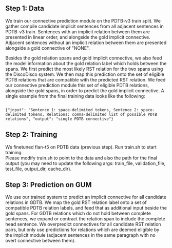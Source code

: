 ## Step 1: Data

We train our connective prediction module on the PDTB-v3 train split. We gather compile candidate implicit sentences from all adjacent sentences in PDTB-v3 train. Sentences with an implicit relation between them are presented in linear order, and alongside the gold implicit connective. Adjacent sentences without an implicit relation between them are presented alongside a gold connective of "NONE". 

Besides the gold relation spans and gold implicit connective, we also feed the model information about the gold relation label which holds between the spans. We first predict the most likely RST relation for the two spans using the DiscoDisco system. We then map this prediction onto the set of eligible PDTB relations that are compatible with the predicted RST relation. We feed our connective prediction module this set of eligible PDTB relations, alongside the gold spans, in order to predict the gold implicit connective. A single example from the final training data looks like the following:
```

{"input": "Sentence 1: space-delimited tokens, Sentence 2: space-delimited tokens, Relations: comma-delimited list of possible PDTB relations", "output": "single PDTB connective"}
```
## Step 2: Training

We finetuned flan-t5 on PDTB data (previous step). Run train.sh to start training.<br>
Please modify train.sh to point to the data and also the path for the final output (you may need to update the following args: train_file, validation_file, test_file, output_dir, cache_dir).

## Step 3: Prediction on GUM

We use our trained system to predict an implicit connective for all candidate relations in GDTB. We map the gold RST relation label onto a set of compatible PDTB relation labels, and feed that as additional input beside the gold spans. For GDTB relations which do not hold between complete sentences, we expand or contract the relation span to include the complete head sentence. We overpredict connectives for all candidate RST relation pairs, but only use predictions for relations which are deemed eligible by the implicit module (adjacent sentences in the same paragraph with no overt connective between them). 
